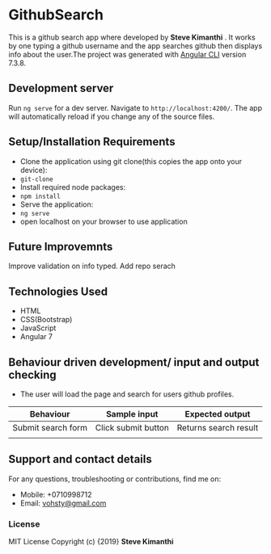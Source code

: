# GithubSearch
This is a github search app where developed by **Steve Kimanthi** . It works by one typing a github username and the app searches github then displays info about the user.The project was generated with [Angular CLI](https://github.com/angular/angular-cli) version 7.3.8.

## Development server

Run `ng serve` for a dev server. Navigate to `http://localhost:4200/`. The app will automatically reload if you change any of the source files.

 
## Setup/Installation Requirements
* Clone the application using git clone(this copies the app onto your device):
* `git-clone`
* Install required node packages:
* `npm install`
* Serve the application:
* `ng serve`
* open localhost on your browser to use application

## Future Improvemnts
Improve validation on info typed. Add repo serach

## Technologies Used
* HTML
* CSS(Bootstrap)
* JavaScript
* Angular 7

## Behaviour driven development/ input and output checking
* The user will load the page and search for users github profiles.


| Behaviour                     | Sample input             | Expected output                                         |
|-------------------------------|--------------------------|-------------------------------------------|
| Submit search form            | Click submit button      | Returns search result            |
|                | |                     |

## Support and contact details
For any questions, troubleshooting or contributions,  find me on:
* Mobile: +0710998712
* Email: vohsty@gmail.com

### License
MIT License
Copyright (c) {2019} **Steve Kimanthi**




